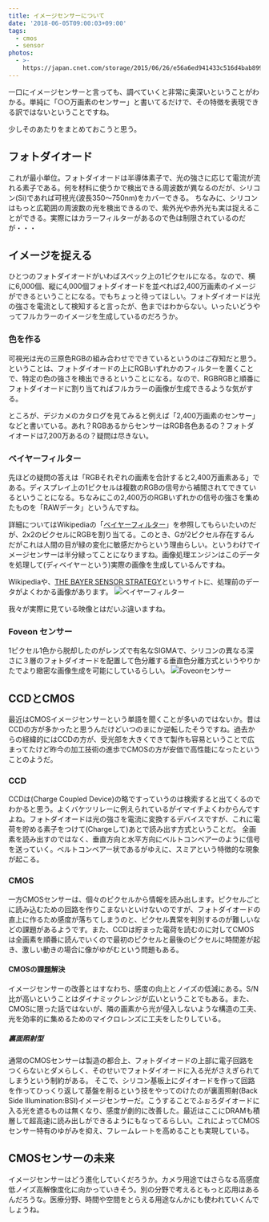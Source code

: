 ```yaml
---
title: イメージセンサーについて
date: '2018-06-05T09:00:03+09:00'
tags:
  - cmos
  - sensor
photos:
  - >-
    https://japan.cnet.com/storage/2015/06/26/e56a6ed941433c516d4bab8995edf18a/150626_sony_alpha_05.jpg
---
```

一口にイメージセンサーと言っても、調べていくと非常に奥深いということがわかる。単純に「○○万画素のセンサー」と書いてるだけで、その特徴を表現できる訳ではないということですね。

少しそのあたりをまとめておこうと思う。
<!-- more -->

## フォトダイオード
これが最小単位。フォトダイオードは半導体素子で、光の強さに応じて電流が流れる素子である。何を材料に使うかで検出できる周波数が異なるのだが、シリコン(Si)であれば可視光(波長350〜750nm)をカバーできる。
ちなみに、シリコンはもっと広範囲の周波数の光を検出できるので、紫外光や赤外光も実は捉えることができる。実際にはカラーフィルターがあるので色は制限されているのだが・・・

## イメージを捉える
ひとつのフォトダイオードがいわばスペック上の1ピクセルになる。なので、横に6,000個、縦に4,000個フォトダイオードを並べれば2,400万画素のイメージができるということになる。でもちょっと待ってほしい。フォトダイオードは光の強さを電流として検知すると言ったが、色まではわからない。いったいどうやってフルカラーのイメージを生成しているのだろうか。

### 色を作る
可視光は光の三原色RGBの組み合わせでできているというのはご存知だと思う。ということは、フォトダイオードの上にRGBいずれかのフィルターを置くことで、特定の色の強さを検出できるということになる。なので、RGBRGBと順番にフォトダイオードに割り当てればフルカラーの画像が生成できるような気がする。

ところが、デジカメのカタログを見てみると例えば「2,400万画素のセンサー」などと書いている。あれ？RGBあるからセンサーはRGB各色あるの？フォトダイオードは7,200万あるの？疑問は尽きない。

### ベイヤーフィルター
先ほどの疑問の答えは「RGBそれぞれの画素を合計すると2,400万画素ある」である。ディスプレイ上の1ピクセルは複数のRGBの信号から補間されてできているということになる。ちなみにこの2,400万のRGBいずれかの信号の強さを集めたものを「RAWデータ」というんですね。

詳細についてはWikipediaの「[ベイヤーフィルター](https://ja.wikipedia.org/wiki/%E3%83%99%E3%82%A4%E3%83%A4%E3%83%BC%E3%83%95%E3%82%A3%E3%83%AB%E3%82%BF%E3%83%BC)」を参照してもらいたいのだが、2x2のピクセルにRGBを割り当てる。このとき、Gが2ピクセル存在するんだがこれは人間の目が緑の変化に敏感だからという理由らしい。というわけでイメージセンサーは半分緑ってことになりますね。画像処理エンジンはこのデータを処理して(ディベイヤーという)実際の画像を生成しているんですね。

Wikipediaや、[THE BAYER SENSOR STRATEGY](http://www.red.com/learn/red-101/bayer-sensor-strategy)というサイトに、処理前のデータがよくわかる画像があります。
![ベイヤーフィルター](https://c.imagesensor.club/2018/06/05/bayer-filter.png)

我々が実際に見ている映像とはだいぶ違いますね。

### Foveon センサー
1ピクセル1色から脱却したのがレンズで有名なSIGMAで、シリコンの異なる深さに３層のフォトダイオードを配置して色分離する垂直色分離方式というやりかたでより緻密な画像生成を可能にしているらしい。
![Foveonセンサー](https://www.sigma-global.com/jp/cameras/dp-series/technology/images/quattro_difference_image.gif)

## CCDとCMOS
最近はCMOSイメージセンサーという単語を聞くことが多いのではないか。昔はCCDの方が多かったと思うんだけどいつのまにか逆転したそうですね。過去からの経緯的にはCCDの方が、受光部を大きくできて製作も容易ということで広まってたけど昨今の加工技術の進歩でCMOSの方が安価で高性能になったということのようだ。

### CCD
CCDは(Charge Coupled Device)の略ですっていうのは検索すると出てくるのでわかると思う。よくバケツリレーに例えられているがイマイチよくわからんですよね。フォトダイオードは光の強さを電流に変換するデバイスですが、これに電荷を貯める素子をつけて(Chargeして)あとで読み出す方式ということだ。
全画素を読み出すのではなく、垂直方向と水平方向にベルトコンベアーのように信号を送っていく。ベルトコンベアー状であるがゆえに、スミアという特徴的な現象が起こる。

### CMOS
一方CMOSセンサーは、個々のピクセルから情報を読み出します。ピクセルごとに読み込むための回路を作りこまないといけないのですが、フォトダイオードの直上に作るため感度が落ちてしまうのと、ピクセル異常を判別するのが難しいなどの課題があるようです。また、CCDは貯まった電荷を読むのに対してCMOSは全画素を順番に読んでいくので最初のピクセルと最後のピクセルに時間差が起き、激しい動きの場合に像がゆがむという問題もある。

#### CMOSの課題解決
イメージセンサーの改善とはすなわち、感度の向上とノイズの低減にある。S/N比が高いということはダイナミックレンジが広いということでもある。また、CMOSに限った話ではないが、隣の画素から光が侵入しないような構造の工夫、光を効率的に集めるためのマイクロレンズに工夫をしたりしている。

##### 裏面照射型
通常のCMOSセンサーは製造の都合上、フォトダイオードの上部に電子回路をつくらないとダメらしく、そのせいでフォトダイオードに入る光がさえぎられてしまうという制約がある。
そこで、シリコン基板上にダイオードを作って回路を作ってひっくり返して基盤を削るという技をやってのけたのが裏面照射(Back Side Illumination:BSI)イメージセンサーだ。こうすることでふぉろダイオードに入る光を遮るものは無くなり、感度が劇的に改善した。最近はここにDRAMも積層して超高速に読み出しができるようにもなってるらしい。これによってCMOSセンサー特有のゆがみを抑え、フレームレートを高めることも実現している。

## CMOSセンサーの未来
イメージセンサーはどう進化していくだろうか。カメラ用途ではさらなる高感度低ノイズ高解像度化に向かっていきそう。別の分野で考えるともっと応用はあるんだろうな。医療分野、時間や空間をとらえる用途なんかにも使われていくんでしょうね。
